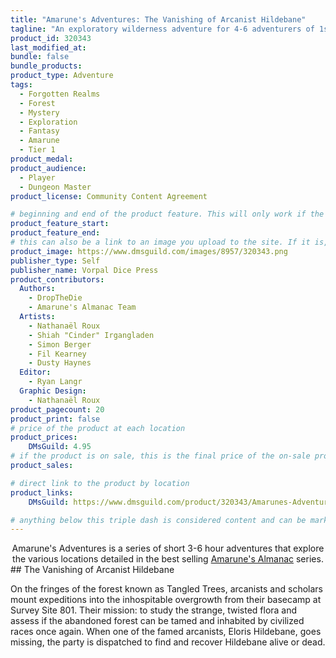 ```yaml
---
title: "Amarune's Adventures: The Vanishing of Arcanist Hildebane"
tagline: "An exploratory wilderness adventure for 4-6 adventurers of 1st to 5th level"
product_id: 320343
last_modified_at:
bundle: false
bundle_products:
product_type: Adventure
tags:
  - Forgotten Realms
  - Forest
  - Mystery
  - Exploration
  - Fantasy
  - Amarune
  - Tier 1
product_medal: 
product_audience:
  - Player
  - Dungeon Master
product_license: Community Content Agreement

# beginning and end of the product feature. This will only work if the site is updated within several weeks of when the feature is supposed to happen. Making a new post counts as updating.
product_feature_start: 
product_feature_end: 
# this can also be a link to an image you upload to the site. If it is, it must start with a "/" or be a full link
product_image: https://www.dmsguild.com/images/8957/320343.png
publisher_type: Self
publisher_name: Vorpal Dice Press
product_contributors:
  Authors:
    - DropTheDie
    - Amarune's Almanac Team
  Artists:
    - Nathanaël Roux
    - Shiah "Cinder" Irgangladen
    - Simon Berger
    - Fil Kearney
    - Dusty Haynes
  Editor:
    - Ryan Langr
  Graphic Design:
    - Nathanaël Roux
product_pagecount: 20
product_print: false
# price of the product at each location
product_prices:
    DMsGuild: 4.95
# if the product is on sale, this is the final price of the on-sale product for each location that it is on sale. The sales % will be calculated and displayed based on the difference between product_prices and product_sales
product_sales:

# direct link to the product by location
product_links:
    DMsGuild: https://www.dmsguild.com/product/320343/Amarunes-Adventures-The-Vanishing-of-Arcanist-Hildebane?affiliate_id=1713687&src=VDPWebsite

# anything below this triple dash is considered content and can be markup or html. It should be fully HTML compatible as long as your tags are formatted correctly.
---
```

<center>Amarune's Adventures is a series of short 3-6 hour adventures that explore the various locations detailed in the best selling <a href="#amarune#">Amarune's Almanac</a> series.</center>
## The Vanishing of Arcanist Hildebane

On the fringes of the forest known as Tangled Trees, arcanists and scholars mount expeditions into the inhospitable overgrowth from their basecamp at Survey Site 801. Their mission: to study the strange, twisted flora and assess if the abandoned forest can be tamed and inhabited by civilized races once again. When one of the famed arcanists, Eloris Hildebane, goes missing, the party is dispatched to find and recover Hildebane alive or dead.